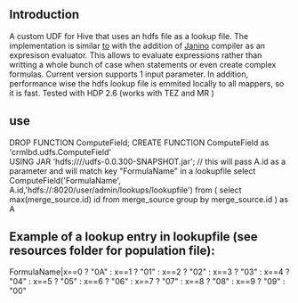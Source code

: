 ## Introduction 
A custom UDF for Hive that uses an hdfs file as a lookup file. The implementation is similar  [to](https://www.inovex.de/blog/hive-udf-lookups/) with the addition of [Janino](https://janino-compiler.github.io/janino/) compiler as an expresison evaluator.
This allows to evaluate expressions rather than writting a whole bunch of case when statements or even create complex formulas.
Current version supports 1 input parameter.
In addition, performance wise the hdfs lookup file  is emmited locally to all mappers, so it is fast.
Tested with HDP 2.6 (works with TEZ and MR ) 

## use 
DROP FUNCTION ComputeField;
CREATE FUNCTION ComputeField as 'crmlbd.udfs.ComputeField'  
USING JAR 'hdfs:///<somepath>/udfs-0.0.300-SNAPSHOT.jar';
// this will pass A.id as a parameter and will match key "FormulaName" in a lookupfile 
select ComputeField('FormulaName', A.id,'hdfs://<namenode>:8020/user/admin/lookups/lookupfile')
from 
(
  select max(merge_source.id) id
  from merge_source
  group by merge_source.id 
)  as A

## Example of a lookup entry in lookupfile (see resources folder for population file): 
FormulaName|x==0 ? "0A" : x==1 ? "01" :  x==2 ? "02" : x==3 ? "03" : x==4 ? "04" :  x==5 ? "05" :  x==6 ? "06" : x==7 ? "07" : x==8 ? "08" : x==9 ? "09" : "00"
